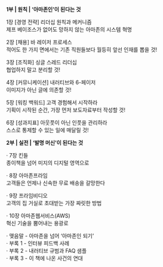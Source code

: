 **1부 | 원칙 | ‘아마존인’이 된다는 것**  
  
1장 [경영 전략] 리더십 원칙과 메커니즘   
제프 베이조스가 없어도 망하지 않는 아마존의 시스템 혁명  
  
2장 [채용] 바 레이저 프로세스   
적어도 한 가지 면에서는 기존 직원들보다 월등히 앞선 인재를 뽑을 것!  
  
3장 [조직화] 싱글 스레드 리더십   
협업하지 말고 분리할 것!  
  
4장 [커뮤니케이션] 내러티브와 6-페이저   
이미지가 아닌 글에 의존할 것!  
  
5장 [워킹 백워드] 고객 경험해서 시작하라  
기획이 시작된 순간, 가장 먼저 보도자료부터 작성할 것!  
  
6장 [성과지표] 아웃풋이 아닌 인풋을 관리하라  
스스로 통제할 수 있는 일에 매달릴 것!  
  
**2부 | 실전 | ‘발명 머신’이 된다는 것**  
  
· 7장 킨들  
종이책을 넘어 미지의 디지털 영역으로   
  
· 8장 아마존프라임  
고객들은 언제나 신속한 무료 배송을 갈망한다   
  
· 9장 프라임비디오  
고객의 집 거실로 초대받는 가장 짜릿한 방법   
  
· 10장 아마존웹서비스(AWS)  
혁신 기술을 뿜어내는 용광로   
  
· 맺음말 - 아마존을 넘어 ‘아마존인 되기’   
· 부록 1 - 인터뷰 피드백 사례   
· 부록 2 - 내러티브 규범과 FAQ 샘플   
· 부록 3 - 이 책에 나온 사건의 연대